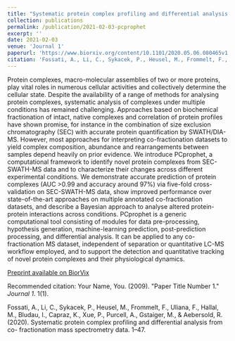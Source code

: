 ```yaml
---
title: "Systematic protein complex profiling and differential analysis from co- fractionation mass spectrometry data"
collection: publications
permalink: /publication/2021-02-03-pcprophet
excerpt: ''
date: 2021-02-03
venue: 'Journal 1'
paperurl: 'https://www.biorxiv.org/content/10.1101/2020.05.06.080465v1'
citation: 'Fossati, A., Li, C., Sykacek, P., Heusel, M., Frommelt, F., Uliana, F., Hallal, M., Bludau, I., Capraz, K., Xue, P., Purcell, A., Gstaiger, M., & Aebersold, R. (2020). Systematic protein complex profiling and differential analysis from co- fractionation mass spectrometry data. 1–47.'
---
```

Protein complexes, macro-molecular assemblies of two or more proteins, play vital roles in numerous cellular activities and collectively determine the cellular state. Despite the availability of a range of methods for analysing protein complexes, systematic analysis of complexes under multiple conditions has remained challenging. Approaches based on biochemical fractionation of intact, native complexes and correlation of protein profiles have shown promise, for instance in the combination of size exclusion chromatography (SEC) with accurate protein quantification by SWATH/DIA-MS. However, most approaches for interpreting co-fractionation datasets to yield complex composition, abundance and rearrangements between samples depend heavily on prior evidence. We introduce PCprophet, a computational framework to identify novel protein complexes from SEC-SWATH-MS data and to characterize their changes across different experimental conditions. We demonstrate accurate prediction of protein complexes (AUC >0.99 and accuracy around 97%) via five-fold cross-validation on SEC-SWATH-MS data, show improved performance over state-of-the-art approaches on multiple annotated co-fractionation datasets, and describe a Bayesian approach to analyse altered protein-protein interactions across conditions. PCprophet is a generic computational tool consisting of modules for data pre-processing, hypothesis generation, machine-learning prediction, post-prediction processing, and differential analysis. It can be applied to any co-fractionation MS dataset, independent of separation or quantitative LC-MS workflow employed, and to support the detection and quantitative tracking of novel protein complexes and their physiological dynamics.

[Preprint available on BiorVix](https://www.biorxiv.org/content/10.1101/2020.05.06.080465v1)

Recommended citation: Your Name, You. (2009). "Paper Title Number 1." <i>Journal 1</i>. 1(1).



Fossati, A., Li, C., Sykacek, P., Heusel, M., Frommelt, F., Uliana, F., Hallal, M., Bludau, I., Capraz, K., Xue, P., Purcell, A., Gstaiger, M., & Aebersold, R. (2020). Systematic protein complex profiling and differential analysis from co- fractionation mass spectrometry data. 1–47.
